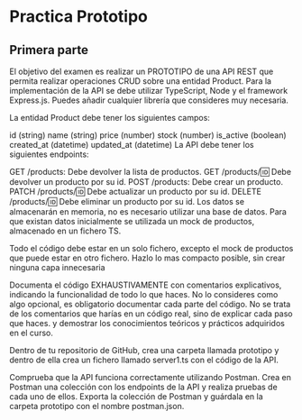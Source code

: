 # Practica Prototipo

## Primera parte
El objetivo del examen es realizar un PROTOTIPO de una API REST que permita realizar operaciones CRUD sobre una entidad Product. Para la implementación de la API se debe utilizar TypeScript, Node y el framework Express.js. Puedes añadir cualquier librería que consideres muy necesaria.

La entidad Product debe tener los siguientes campos:

id (string)
name (string)
price (number)
stock (number)
is_active (boolean)
created_at (datetime)
updated_at (datetime)
La API debe tener los siguientes endpoints:

GET /products: Debe devolver la lista de productos.
GET /products/:id: Debe devolver un producto por su id.
POST /products: Debe crear un producto.
PATCH /products/:id: Debe actualizar un producto por su id.
DELETE /products/:id: Debe eliminar un producto por su id.
Los datos se almacenarán en memoria, no es necesario utilizar una base de datos. Para que existan datos inicialmente se utilizada un mock de productos, almacenado en un fichero TS.

Todo el código debe estar en un solo fichero, excepto el mock de productos que puede estar en otro fichero. Hazlo lo mas compacto posible, sin crear ninguna capa innecesaria

Documenta el código EXHAUSTIVAMENTE con comentarios explicativos, indicando la funcionalidad de todo lo que haces. No lo consideres como algo opcional, es obligatorio documentar cada parte del código. No se trata de los comentarios que harías en un código real, sino de explicar cada paso que haces. y demostrar los conocimientos teóricos y prácticos adquiridos en el curso.

Dentro de tu repositorio de GitHub, crea una carpeta llamada prototipo y dentro de ella crea un fichero llamado server1.ts con el código de la API.

Comprueba que la API funciona correctamente utilizando Postman. Crea en Postman una colección con los endpoints de la API y realiza pruebas de cada uno de ellos. Exporta la colección de Postman y guárdala en la carpeta prototipo con el nombre postman.json.


